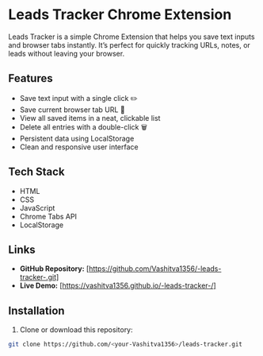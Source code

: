 # Leads Tracker Chrome Extension

Leads Tracker is a simple Chrome Extension that helps you save text inputs and browser tabs instantly. It’s perfect for quickly tracking URLs, notes, or leads without leaving your browser.

## Features
- Save text input with a single click ✏️  
- Save current browser tab URL 🔗  
- View all saved items in a neat, clickable list  
- Delete all entries with a double-click 🗑️  
- Persistent data using LocalStorage  
- Clean and responsive user interface  

## Tech Stack
- HTML  
- CSS  
- JavaScript  
- Chrome Tabs API  
- LocalStorage  

## Links

- **GitHub Repository:** [https://github.com/Vashitva1356/-leads-tracker-.git]  
- **Live Demo:** [https://vashitva1356.github.io/-leads-tracker-/]

## Installation
1. Clone or download this repository:  
```bash
git clone https://github.com/<your-Vashitva1356>/leads-tracker.git
